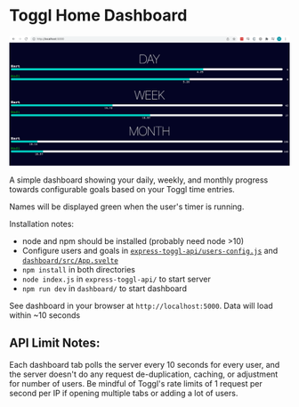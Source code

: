 # Toggl Home Dashboard

![Sample Dashboard](demo.png?raw=true)

A simple dashboard showing your daily, weekly, and monthly progress towards configurable goals based on your Toggl time entries.

Names will be displayed green when the user's timer is running.

Installation notes:

- node and npm should be installed (probably need node >10)
- Configure users and goals in [`express-toggl-api/users-config.js`](https://github.com/harts/toggl-home-dashboard/blob/main/express-toggl-api/users-config.js) and [`dashboard/src/App.svelte`](https://github.com/harts/toggl-home-dashboard/blob/main/dashboard/src/App.svelte#L4)
- `npm install` in both directories
- `node index.js` in `express-toggl-api/` to start server
- `npm run dev` in `dashboard/` to start dashboard

See dashboard in your browser at `http://localhost:5000`. Data will load within ~10 seconds

## API Limit Notes:

Each dashboard tab polls the server every 10 seconds for every user, and the server doesn't do any request de-duplication, caching, or adjustment for number of users. Be mindful of Toggl's rate limits of 1 request per second per IP if opening multiple tabs or adding a lot of users.
